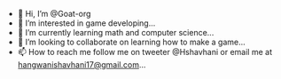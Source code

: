 - 👋 Hi, I’m @Goat-org
- 👀 I’m interested in game developing...
- 🌱 I’m currently learning math and computer science...
- 💞️ I’m looking to collaborate on learning how to make a game...
- 📫 How to reach me follow me on tweeter @Hshavhani or email me at hangwanishavhani17@gmail.com...

<!---
Goat-org/Goat-org is a ✨ special ✨ repository because its `README.md` (this file) appears on your GitHub profile.
You can click the Preview link to take a look at your changes.
--->
